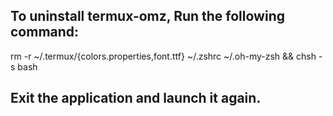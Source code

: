 ## To uninstall termux-omz, Run the following command:

rm -r ~/.termux/{colors.properties,font.ttf} ~/.zshrc ~/.oh-my-zsh && chsh -s bash

## Exit the application and launch it again.

